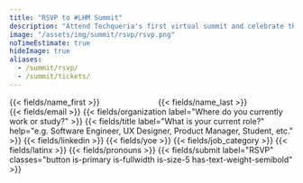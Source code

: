 ```yaml
---
title: "RSVP to #LHM Summit"
description: "Attend Techqueria's first virtual summit and celebrate the thriving Latinx in tech community."
image: "/assets/img/summit/rsvp/rsvp.png"
noTimeEstimate: true
hideImage: true
aliases:
  - /summit/rsvp/
  - /summit/tickets/
---
```


<form name="RSVP to #LHM Summit" method="POST" data-netlify-recaptcha="true" data-netlify="true" action="/success/summit/" class="form--centered mt-2 no-ids" id="form_become_a_member">
  <input type="hidden" aria-label="Subject" name="_subject" value="Techqueria - RSVP to #LHM Summit">
  <!-- First Name + Last Name -->
  <div class="field mt-0 mb-1">
    <div class="columns mb-0">
      <div class="column pb-0">
        <!-- First Name -->
        {{< fields/name_first >}}
      </div>
      <div class="column pb-0">
        <!-- Last Name -->
        {{< fields/name_last >}}
      </div>
    </div>
  </div>
  {{< fields/email >}}
  {{< fields/organization label="Where do you currently work or study?" >}}
  {{< fields/title label="What is your current role?" help="e.g. Software Engineer, UX Designer, Product Manager, Student, etc." >}}
  {{< fields/linkedin >}}
  {{< fields/yoe >}}
  {{< fields/job_category >}}
  {{< fields/latinx >}}
  {{< fields/pronouns >}}
  {{< fields/submit label="RSVP" classes="button is-primary is-fullwidth is-size-5 has-text-weight-semibold" >}}
</form>
